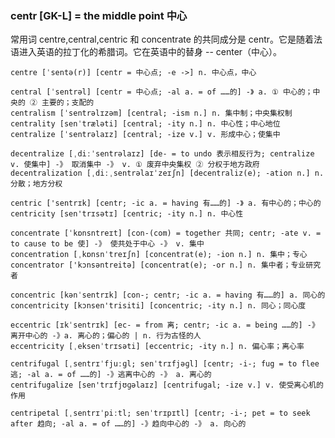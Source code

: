 ### centr [GK-L] = the middle point 中心

常用词 centre,central,centric 和 concentrate 的共同成分是 centr。它是随着法语进入英语的拉丁化的希腊词。它在英语中的替身 -- center（中心）。

    centre [ˈsentə(r)] [centr = 中心点; -e ->] n. 中心点，中心

    central [ˈsentrəl] [centr = 中心点; -al a. = of ……的] -》 a. ① 中心的；中央的 ② 主要的；支配的
    centralism [ˈsentrəlɪzəm] [central; -ism n.] n. 集中制；中央集权制
    centrality [senˈtræləti] [central; -ity n.] n. 中心性；中心地位
    centralize [ˈsentrəlaɪz] [central; -ize v.] v. 形成中心；使集中

    decentralize [ˌdiːˈsentrəlaɪz] [de- = to undo 表示相反行为; centralize v. 使集中] -》 取消集中 -》 v. ① 废弃中央集权 ② 分权于地方政府
    decentralization [ˌdiːˌsentrəlaɪˈzeɪʃn] [decentraliz(e); -ation n.] n. 分散；地方分权

    centric ['sentrɪk] [centr; -ic a. = having 有……的] -》 a. 有中心的；中心的
    centricity [sen'trɪsətɪ] [centric; -ity n.] n. 中心性

    concentrate [ˈkɒnsntreɪt] [con-(com) = together 共同; centr; -ate v. = to cause to be 使] -》 使共处于中心 -》 v. 集中
    concentration [ˌkɒnsnˈtreɪʃn] [concentrat(e); -ion n.] n. 集中；专心
    concentrator ['kɔnsəntreitə] [concentrat(e); -or n.] n. 集中者；专业研究者

    concentric [kənˈsentrɪk] [con-; centr; -ic a. = having 有……的] a. 同心的
    concentricity [kɔnsen'trisiti] [concentric; -ity n.] n. 同心；同心度

    eccentric [ɪkˈsentrɪk] [ec- = from 离; centr; -ic a. = being ……的] -》离开中心的 -》a. 离心的；偏心的 | n. 行为古怪的人
    eccentricity [ˌeksenˈtrɪsəti] [eccentric; -ity n.] n. 偏心率；离心率

    centrifugal [ˌsentrɪˈfjuːɡl; senˈtrɪfjəɡl] [centr; -i-; fug = to flee 逃; -al a. = of ……的] -》逃离中心的 -》 a. 离心的
    centrifugalize [sen'trɪfjʊɡəlaɪz] [centrifugal; -ize v.] v. 使受离心机的作用

    centripetal [ˌsentrɪˈpiːtl; senˈtrɪpɪtl] [centr; -i-; pet = to seek after 趋向; -al a. = of ……的] -》趋向中心的 -》 a. 向心的

